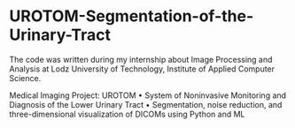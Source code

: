 # UROTOM-Segmentation-of-the-Urinary-Tract

The code was written during my internship about Image Processing and Analysis at Lodz University of Technology, Institute of Applied Computer Science.

Medical Imaging Project: UROTOM
• System of Noninvasive Monitoring and Diagnosis of the Lower Urinary Tract
• Segmentation, noise reduction, and three-dimensional visualization of DICOMs using Python and ML
